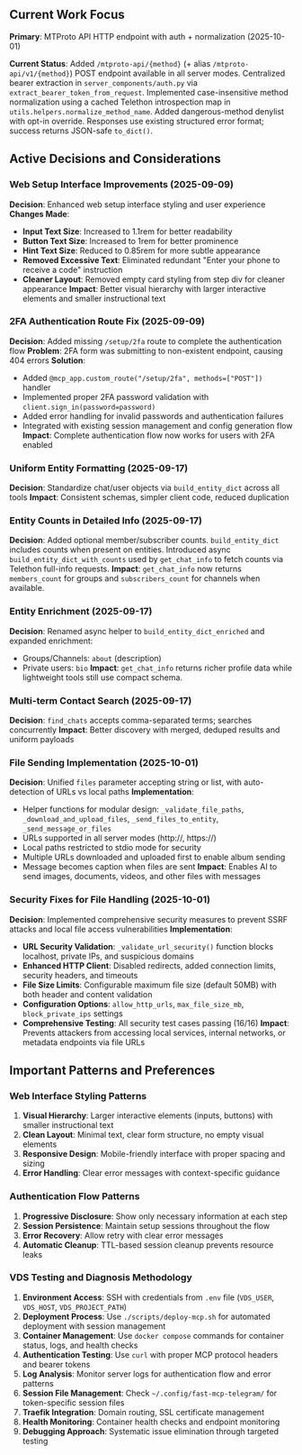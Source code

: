 ## Current Work Focus
**Primary**: MTProto API HTTP endpoint with auth + normalization (2025-10-01)

**Current Status**: Added `/mtproto-api/{method}` (+ alias `/mtproto-api/v1/{method}`) POST endpoint available in all server modes. Centralized bearer extraction in `server_components/auth.py` via `extract_bearer_token_from_request`. Implemented case-insensitive method normalization using a cached Telethon introspection map in `utils.helpers.normalize_method_name`. Added dangerous-method denylist with opt-in override. Responses use existing structured error format; success returns JSON-safe `to_dict()`.

## Active Decisions and Considerations

### Web Setup Interface Improvements (2025-09-09)
**Decision**: Enhanced web setup interface styling and user experience
**Changes Made**:
- **Input Text Size**: Increased to 1.1rem for better readability
- **Button Text Size**: Increased to 1rem for better prominence  
- **Hint Text Size**: Reduced to 0.85rem for more subtle appearance
- **Removed Excessive Text**: Eliminated redundant "Enter your phone to receive a code" instruction
- **Cleaner Layout**: Removed empty card styling from step div for cleaner appearance
**Impact**: Better visual hierarchy with larger interactive elements and smaller instructional text

### 2FA Authentication Route Fix (2025-09-09)
**Decision**: Added missing `/setup/2fa` route to complete the authentication flow
**Problem**: 2FA form was submitting to non-existent endpoint, causing 404 errors
**Solution**: 
- Added `@mcp_app.custom_route("/setup/2fa", methods=["POST"])` handler
- Implemented proper 2FA password validation with `client.sign_in(password=password)`
- Added error handling for invalid passwords and authentication failures
- Integrated with existing session management and config generation flow
**Impact**: Complete authentication flow now works for users with 2FA enabled

### Uniform Entity Formatting (2025-09-17)
**Decision**: Standardize chat/user objects via `build_entity_dict` across all tools
**Impact**: Consistent schemas, simpler client code, reduced duplication

### Entity Counts in Detailed Info (2025-09-17)
**Decision**: Added optional member/subscriber counts. `build_entity_dict` includes counts when present on entities. Introduced async `build_entity_dict_with_counts` used by `get_chat_info` to fetch counts via Telethon full-info requests.
**Impact**: `get_chat_info` now returns `members_count` for groups and `subscribers_count` for channels when available.

### Entity Enrichment (2025-09-17)
**Decision**: Renamed async helper to `build_entity_dict_enriched` and expanded enrichment:
- Groups/Channels: `about` (description)
- Private users: `bio`
**Impact**: `get_chat_info` returns richer profile data while lightweight tools still use compact schema.

### Multi-term Contact Search (2025-09-17)
**Decision**: `find_chats` accepts comma-separated terms; searches concurrently
**Impact**: Better discovery with merged, deduped results and uniform payloads

### File Sending Implementation (2025-10-01)
**Decision**: Unified `files` parameter accepting string or list, with auto-detection of URLs vs local paths
**Implementation**:
- Helper functions for modular design: `_validate_file_paths`, `_download_and_upload_files`, `_send_files_to_entity`, `_send_message_or_files`
- URLs supported in all server modes (http://, https://)
- Local paths restricted to stdio mode for security
- Multiple URLs downloaded and uploaded first to enable album sending
- Message becomes caption when files are sent
**Impact**: Enables AI to send images, documents, videos, and other files with messages

### Security Fixes for File Handling (2025-10-01)
**Decision**: Implemented comprehensive security measures to prevent SSRF attacks and local file access vulnerabilities
**Implementation**:
- **URL Security Validation**: `_validate_url_security()` function blocks localhost, private IPs, and suspicious domains
- **Enhanced HTTP Client**: Disabled redirects, added connection limits, security headers, and timeouts
- **File Size Limits**: Configurable maximum file size (default 50MB) with both header and content validation
- **Configuration Options**: `allow_http_urls`, `max_file_size_mb`, `block_private_ips` settings
- **Comprehensive Testing**: All security test cases passing (16/16)
**Impact**: Prevents attackers from accessing local services, internal networks, or metadata endpoints via file URLs

## Important Patterns and Preferences

### Web Interface Styling Patterns
1. **Visual Hierarchy**: Larger interactive elements (inputs, buttons) with smaller instructional text
2. **Clean Layout**: Minimal text, clear form structure, no empty visual elements
3. **Responsive Design**: Mobile-friendly interface with proper spacing and sizing
4. **Error Handling**: Clear error messages with context-specific guidance

### Authentication Flow Patterns
1. **Progressive Disclosure**: Show only necessary information at each step
2. **Session Persistence**: Maintain setup sessions throughout the flow
3. **Error Recovery**: Allow retry with clear error messages
4. **Automatic Cleanup**: TTL-based session cleanup prevents resource leaks

### VDS Testing and Diagnosis Methodology
1. **Environment Access**: SSH with credentials from `.env` file (`VDS_USER`, `VDS_HOST`, `VDS_PROJECT_PATH`)
2. **Deployment Process**: Use `./scripts/deploy-mcp.sh` for automated deployment with session management
3. **Container Management**: Use `docker compose` commands for container status, logs, and health checks
4. **Authentication Testing**: Use `curl` with proper MCP protocol headers and bearer tokens
5. **Log Analysis**: Monitor server logs for authentication flow and error patterns
6. **Session File Management**: Check `~/.config/fast-mcp-telegram/` for token-specific session files
7. **Traefik Integration**: Domain routing, SSL certificate management
8. **Health Monitoring**: Container health checks and endpoint monitoring
9. **Debugging Approach**: Systematic issue elimination through targeted testing
